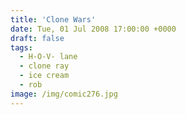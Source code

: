 ```yaml
---
title: 'Clone Wars'
date: Tue, 01 Jul 2008 17:00:00 +0000
draft: false
tags:
  - H-O-V- lane
  - clone ray
  - ice cream
  - rob
image: /img/comic276.jpg
---
```


